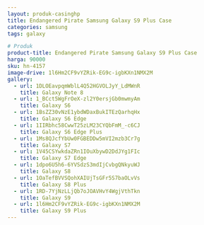 ```yaml
---
layout: produk-casinghp
title: Endangered Pirate Samsung Galaxy S9 Plus Case
categories: samsung
tags: galaxy

# Produk
product-title: Endangered Pirate Samsung Galaxy S9 Plus Case
harga: 90000
sku: hn-4157
image-drive: 1l6Hm2CF9vYZRik-EG9c-igbKXn1NMX2M
gallery:
  - url: 1DLOEavpqmWblL4Q52HGVOLJyY_LdMWnR
    title: Galaxy Note 8
  - url: 1_BCct5WgFrOeX-zl2Y0ersjGb0mwmyAm
    title: Galaxy S6
  - url: 1BsZZ30vNzE1ybdWDaxBukITEzQarhqHx
    title: Galaxy S6 Edge
  - url: 1IIRbhc58CwwT25zLM23CYQbFmM_-c6CJ
    title: Galaxy S6 Edge Plus
  - url: 1Ms8QJcfYbUw0FGBEDDw5mVI2mzb3Cr7g
    title: Galaxy S7
  - url: 1V45CSYwkdaZRn1IOuXbywD2DdJYg1FIc
    title: Galaxy S7 Edge
  - url: 1dpo6U5h6-6YVSdzS3mdIjCvbgQNkyuWJ
    title: Galaxy S8
  - url: 1OaTefBVVSQohXAIUjTsGFr5S7baOLvVs
    title: Galaxy S8 Plus
  - url: 1RD-7YjNzLLjQb7oJOAVHvY4WgjVthTkn
    title: Galaxy S9
  - url: 1l6Hm2CF9vYZRik-EG9c-igbKXn1NMX2M
    title: Galaxy S9 Plus
---
```

